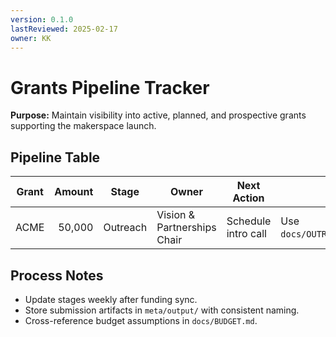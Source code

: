 ```yaml
---
version: 0.1.0
lastReviewed: 2025-02-17
owner: KK
---
```


# Grants Pipeline Tracker

**Purpose:** Maintain visibility into active, planned, and prospective grants supporting the makerspace launch.

## Pipeline Table
| Grant | Amount | Stage | Owner | Next Action | Notes |
| --- | ---: | --- | --- | --- | --- |
| ACME | 50,000 | Outreach | Vision & Partnerships Chair | Schedule intro call | Use `docs/OUTREACH/ACME_EMAIL.md`. |

## Process Notes
- Update stages weekly after funding sync.
- Store submission artifacts in `meta/output/` with consistent naming.
- Cross-reference budget assumptions in `docs/BUDGET.md`.
